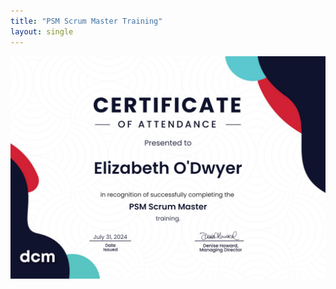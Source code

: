 ```yaml
---
title: "PSM Scrum Master Training"
layout: single
---
```



<div style="text-align: center;">
    <img src="/assets/images/scrummaster.svg" alt="PSM Scrum Master Training Certificate" style="max-width: 100%; height: auto;">
</div>
